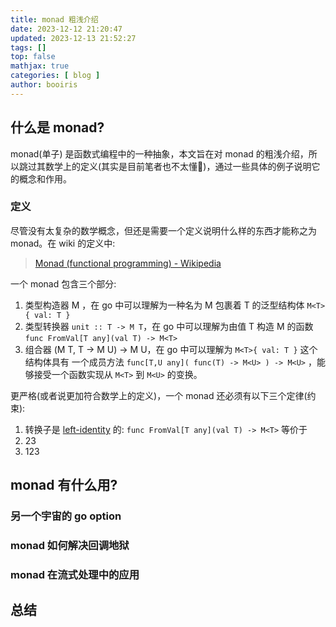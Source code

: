 ```yaml
---
title: monad 粗浅介绍 
date: 2023-12-12 21:20:47 
updated: 2023-12-13 21:52:27
tags: [] 
top: false
mathjax: true
categories: [ blog ]
author: booiris
---
```


## 什么是 monad?

monad(单子) 是函数式编程中的一种抽象，本文旨在对 monad 的粗浅介绍，所以跳过其数学上的定义(其实是目前笔者也不太懂🤫)，通过一些具体的例子说明它的概念和作用。

### 定义

尽管没有太复杂的数学概念，但还是需要一个定义说明什么样的东西才能称之为 monad。在 wiki 的定义中:

> [Monad (functional programming) - Wikipedia](https://en.wikipedia.org/wiki/Monad_(functional_programming)#Definition)

一个 monad 包含三个部分:

1. 类型构造器 M ，在 go 中可以理解为一种名为 M 包裹着 T 的泛型结构体 `M<T>{ val: T }`
2. 类型转换器 ` unit :: T -> M T `，在 go 中可以理解为由值 T 构造 M 的函数 `func FromVal[T any](val T) -> M<T>`
3. 组合器 (M T, T -> M U) -> M U，在 go 中可以理解为 `M<T>{ val: T }` 这个结构体具有 一个成员方法 `func[T,U any]( func(T) -> M<U> ) -> M<U>` ，能够接受一个函数实现从 `M<T>` 到 `M<U>` 的变换。

更严格(或者说更加符合数学上的定义)，一个 monad 还必须有以下三个定律(约束):

1. 转换子是 [left-identity](https://en.wikipedia.org/wiki/Identity_element) 的: `func FromVal[T any](val T) -> M<T>` 等价于
2. 23
3. 123

## monad 有什么用?

### 另一个宇宙的 go option

### monad 如何解决回调地狱

### monad 在流式处理中的应用

## 总结
